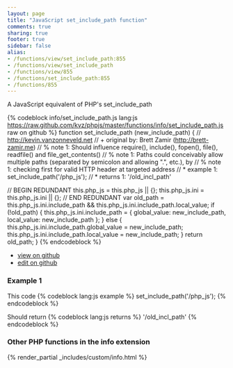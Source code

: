 ```yaml
---
layout: page
title: "JavaScript set_include_path function"
comments: true
sharing: true
footer: true
sidebar: false
alias:
- /functions/view/set_include_path:855
- /functions/view/set_include_path
- /functions/view/855
- /functions/set_include_path:855
- /functions/855
---
```

<!-- Generated by Rakefile:build -->
A JavaScript equivalent of PHP's set_include_path

{% codeblock info/set_include_path.js lang:js https://raw.github.com/kvz/phpjs/master/functions/info/set_include_path.js raw on github %}
function set_include_path (new_include_path) {
  // http://kevin.vanzonneveld.net
  // +   original by: Brett Zamir (http://brett-zamir.me)
  // %          note 1: Should influence require(), include(), fopen(), file(), readfile() and file_get_contents()
  // %          note 1: Paths could conceivably allow multiple paths (separated by semicolon and allowing ".", etc.), by
  // %          note 1: checking first for valid HTTP header at targeted address
  // *     example 1: set_include_path('/php_js');
  // *     returns 1: '/old_incl_path'

  // BEGIN REDUNDANT
  this.php_js = this.php_js || {};
  this.php_js.ini = this.php_js.ini || {};
  // END REDUNDANT
  var old_path = this.php_js.ini.include_path && this.php_js.ini.include_path.local_value;
  if (!old_path) {
    this.php_js.ini.include_path = {
      global_value: new_include_path,
      local_value: new_include_path
    };
  } else {
    this.php_js.ini.include_path.global_value = new_include_path;
    this.php_js.ini.include_path.local_value = new_include_path;
  }
  return old_path;
}
{% endcodeblock %}

 - [view on github](https://github.com/kvz/phpjs/blob/master/functions/info/set_include_path.js)
 - [edit on github](https://github.com/kvz/phpjs/edit/master/functions/info/set_include_path.js)

### Example 1
This code
{% codeblock lang:js example %}
set_include_path('/php_js');
{% endcodeblock %}

Should return
{% codeblock lang:js returns %}
'/old_incl_path'
{% endcodeblock %}


### Other PHP functions in the info extension
{% render_partial _includes/custom/info.html %}
